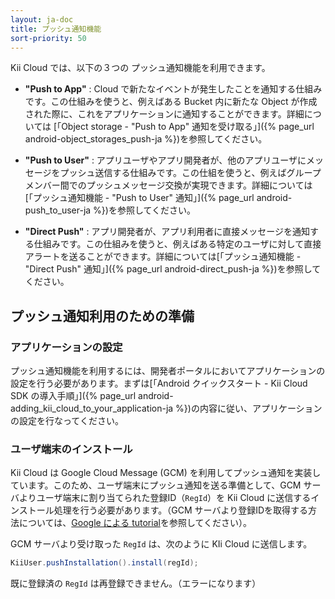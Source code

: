 ```yaml
---
layout: ja-doc
title: プッシュ通知機能
sort-priority: 50
---
```

Kii Cloud では、以下の３つの プッシュ通知機能を利用できます。

 * **"Push to App"** : Cloud で新たなイベントが発生したことを通知する仕組みです。この仕組みを使うと、例えばある Bucket 内に新たな Object が作成された際に、これをアプリケーションに通知することができます。詳細については [「Object storage - "Push to App" 通知を受け取る」]({% page_url android-object_storages_push-ja %})を参照してください。  

 * **"Push to User"** : アプリユーザやアプリ開発者が、他のアプリユーザにメッセージをプッシュ送信する仕組みです。この仕組を使うと、例えばグループメンバー間でのプッシュメッセージ交換が実現できます。詳細については[「プッシュ通知機能 - "Push to User" 通知」]({% page_url android-push_to_user-ja %})を参照してください。  

 * **"Direct Push"** : アプリ開発者が、アプリ利用者に直接メッセージを通知する仕組みです。この仕組みを使うと、例えばある特定のユーザに対して直接アラートを送ることができます。詳細については[「プッシュ通知機能 - "Direct Push" 通知」]({% page_url android-direct_push-ja %})を参照してください。  


## プッシュ通知利用のための準備

### アプリケーションの設定

プッシュ通知機能を利用するには、開発者ポータルにおいてアプリケーションの設定を行う必要があります。まずは[「Android クイックスタート - Kii Cloud SDK の導入手順」]({% page_url android-adding_kii_cloud_to_your_application-ja %})の内容に従い、アプリケーションの設定を行なってください。

### ユーザ端末のインストール

Kii Cloud は Google Cloud Message (GCM) を利用してプッシュ通知を実装しています。このため、ユーザ端末にプッシュ通知を送る準備として、GCM サーバよりユーザ端末に割り当てられた登録ID（`RegId`）を Kii Cloud に送信するインストール処理を行う必要があります。（GCM サーバより登録IDを取得する方法については、[Google による tutorial](http://developer.android.com/google/gcm/gs.html)を参照してください）。

GCM サーバより受け取った `RegId` は、次のように KIi Cloud に送信します。

```java
KiiUser.pushInstallation().install(regId);
```

既に登録済の `RegId` は再登録できません。（エラーになります）



